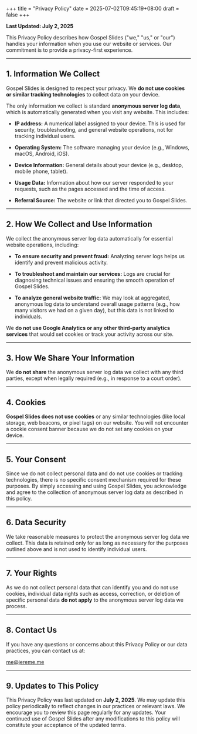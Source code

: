 +++
title = "Privacy Policy"
date = 2025-07-02T09:45:19+08:00
draft = false
+++

**Last Updated: July 2, 2025**

This Privacy Policy describes how Gospel Slides ("we," "us," or "our") handles your information when you use our website or services. Our commitment is to provide a privacy-first experience.

---

## 1. Information We Collect

Gospel Slides is designed to respect your privacy. We **do not use cookies or similar tracking technologies** to collect data on your device.

The only information we collect is standard **anonymous server log data**, which is automatically generated when you visit any website. This includes:

- **IP address:** A numerical label assigned to your device. This is used for security, troubleshooting, and general website operations, not for tracking individual users.
    
- **Operating System:** The software managing your device (e.g., Windows, macOS, Android, iOS).
    
- **Device Information:** General details about your device (e.g., desktop, mobile phone, tablet).
    
- **Usage Data:** Information about how our server responded to your requests, such as the pages accessed and the time of access.
    
- **Referral Source:** The website or link that directed you to Gospel Slides.
    

---

## 2. How We Collect and Use Information

We collect the anonymous server log data automatically for essential website operations, including:

- **To ensure security and prevent fraud:** Analyzing server logs helps us identify and prevent malicious activity.
    
- **To troubleshoot and maintain our services:** Logs are crucial for diagnosing technical issues and ensuring the smooth operation of Gospel Slides.
    
- **To analyze general website traffic:** We may look at aggregated, anonymous log data to understand overall usage patterns (e.g., how many visitors we had on a given day), but this data is not linked to individuals.
    

We **do not use Google Analytics or any other third-party analytics services** that would set cookies or track your activity across our site.

---

## 3. How We Share Your Information

We **do not share** the anonymous server log data we collect with any third parties, except when legally required (e.g., in response to a court order).

---

## 4. Cookies

**Gospel Slides does not use cookies** or any similar technologies (like local storage, web beacons, or pixel tags) on our website. You will not encounter a cookie consent banner because we do not set any cookies on your device.

---

## 5. Your Consent

Since we do not collect personal data and do not use cookies or tracking technologies, there is no specific consent mechanism required for these purposes. By simply accessing and using Gospel Slides, you acknowledge and agree to the collection of anonymous server log data as described in this policy.

---

## 6. Data Security

We take reasonable measures to protect the anonymous server log data we collect. This data is retained only for as long as necessary for the purposes outlined above and is not used to identify individual users.

---

## 7. Your Rights

As we do not collect personal data that can identify you and do not use cookies, individual data rights such as access, correction, or deletion of specific personal data **do not apply** to the anonymous server log data we process.

---

## 8. Contact Us

If you have any questions or concerns about this Privacy Policy or our data practices, you can contact us at:

me@jereme.me

---

## 9. Updates to This Policy

This Privacy Policy was last updated on **July 2, 2025**. We may update this policy periodically to reflect changes in our practices or relevant laws. We encourage you to review this page regularly for any updates. Your continued use of Gospel Slides after any modifications to this policy will constitute your acceptance of the updated terms.